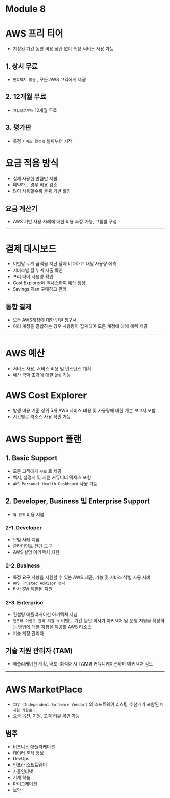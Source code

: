 # Module 8

# AWS 프리 티어

-   지정된 기간 동안 비용 상관 없이 특정 서비스 사용 가능

## 1. 상시 무료

-   `만료되지 않음` , 모든 AWS 고객에게 제공

## 2. 12개월 무료

-   `가입날로부터` 12개월 무료

## 3. 평가판

-   특정 `서비스 활성화` 날짜부터 시작

# 요금 적용 방식

-   실제 사용한 만큼만 지불
-   예약하는 경우 비용 감소
-   많이 사용할수록 볼륨 기반 할인

## 요금 계산기

-   AWS 기반 사용 사례에 대한 비용 추정 가능, 그룹별 구성

---

# 결제 대시보드

-   이번달 누계 금액을 지난 달과 비교하고 내달 사용량 에측
-   서비스별 월 누계 지출 확인
-   프리 티어 사용량 확인
-   Cost Explorer에 액세스하여 예산 생성
-   Savings Plan 구매하고 관리

## 통합 결제

-   모든 AWS계정에 대한 단일 청구서
-   여러 계정을 결합하는 경우 사용량이 집계되어 모든 계정에 대해 혜택 제공

---

# AWS 예산

-   서비스 사용, 서비스 비용 및 인스턴스 계획
-   예산 금액 초과에 대한 `알림` 기능

# AWS Cost Explorer

-   발생 비용 기준 상위 5개 AWS 서비스 비용 및 사용량에 대한 기본 보고서 포함
-   시간별로 리소스 사용 확인 가능

# AWS Support 플랜

## 1. Basic Support

-   모든 고객에게 `무료` 로 제공
-   백서, 설명서 및 지원 커뮤니티 액세스 포함
-   `AWS Personal Health Dashboard` 사용 가능

## 2. Developer, Business 및 Enterprise Support

-   `월 단위` 비용 지불

### 2-1. Developer

-   모범 사례 지침
-   클라이언트 진단 도구
-   AWS 설명 아키텍처 지원

### 2-2. Business

-   특정 요구 사항을 지원할 수 있는 AWS 제품, 기능 및 서비스 식별 사용 사례
-   `AWS Trusted Advisor 검사`
-   타사 SW 제한된 지원

### 2-3. Enterprise

-   컨설팅 애플리케이션 아키텍처 지침
-   `인프라 이벤트 관리 지원`
  → 이벤트 기간 동안 회사가 아키텍처 및 운영 지원을 확장하는 방법에 대한 지침을 제공할 AWS 리소스
-   기술 계정 관리자

## 기술 지원 관리자 (TAM)

-   애플리케이션 계획, 배포, 최적화 시 TAM과 커뮤니케이션하며 아키텍처 검토

---

# AWS MarketPlace

-   `ISV (Independent Software Vendor)` 의 소프트웨어 리스팅 수천개가 포함된 `디지털 카탈로그`
-   요금 옵션, 지원, 고객 리뷰 확인 가능

## 범주

-   비즈니스 애플리케이션
-   데이터 분석 정보
-   DevOps
-   인프라 소프트웨어
-   사물인터넷
-   기계 학습
-   마이그레이션
-   보안